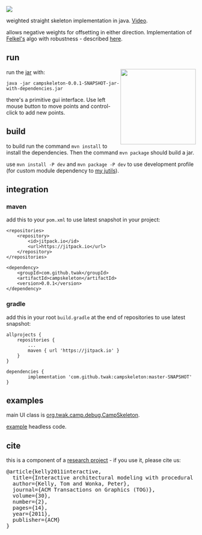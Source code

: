 [![](https://jitpack.io/v/twak/campskeleton.svg)](https://jitpack.io/#twak/campskeleton)

weighted straight skeleton implementation in java. [Video](http://www.youtube.com/watch?v=2twcln3_7Y8).

allows negative weights for offsetting in either direction. Implementation of [Felkel's](http://www.dma.fi.upm.es/mabellanas/tfcs/skeleton/html/documentacion/Straight%20Skeletons%20Implementation.pdf) algo with robustness - described [here](http://twak.blogspot.com/2009/05/engineering-weighted-straight-skeleton.html).

## run
<img src="docs/images/campskeleton.png" style="bottom:0;" width="200" align="right">

run the [jar](https://drive.google.com/open?id=0B6r_mUgXfBLdVTRfSE04MzB2Tlk) with:

```
java -jar campskeleton-0.0.1-SNAPSHOT-jar-with-dependencies.jar
```

there's a primitive gui interface. Use left mouse button to move points and control-click to add new points.

## build
to build run the command `mvn install` to install the dependencies. Then the command `mvn package` should build a jar.

use `mvn install -P dev` and `mvn package -P dev` to use development profile (for custom module dependency to [my jutils](https://github.com/twak/jutils)).

## integration

### maven
add this to your `pom.xml` to use latest snapshot in your project:

```
<repositories>
    <repository>
        <id>jitpack.io</id>
        <url>https://jitpack.io</url>
    </repository>
</repositories>

<dependency>
    <groupId>com.github.twak</groupId>
    <artifactId>campskeleton</artifactId>
    <version>0.0.1</version>
</dependency>
```

### gradle
add this in your root `build.gradle` at the end of repositories to use latest snapshot:

```
allprojects {
    repositories {
        ...
        maven { url 'https://jitpack.io' }
    }
}

dependencies {
        implementation 'com.github.twak:campskeleton:master-SNAPSHOT'
}
```

## examples
main UI class is [org.twak.camp.debug.CampSkeleton](https://github.com/twak/campskeleton/blob/master/src/org/twak/camp/debug/CampSkeleton.java). 

[example](https://github.com/twak/campskeleton/blob/wiki/headless.md) headless code.

## cite
this is a component of a [research project](http://twak.blogspot.com/2011/04/interactive-architectural-modeling-with.html) - if you use it, please cite us:

<pre>
@article{kelly2011interactive,
  title={Interactive architectural modeling with procedural extrusions},
  author={Kelly, Tom and Wonka, Peter},
  journal={ACM Transactions on Graphics (TOG)},
  volume={30},
  number={2},
  pages={14},
  year={2011},
  publisher={ACM}
}
</pre>
